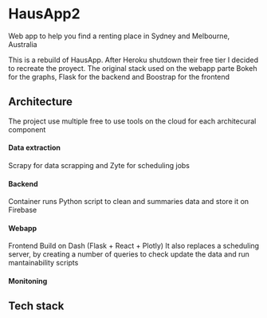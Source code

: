# HausApp2

Web app to help you find a renting place in Sydney and Melbourne, Australia

This is a rebuild of HausApp. After Heroku shutdown their free tier I decided to recreate the proyect.
The original stack used on the webapp parte Bokeh for the graphs, Flask for the backend and Boostrap for the frontend


## Architecture

The project use multiple free to use tools on the cloud for each architecural component

#### Data extraction
Scrapy for data scrapping and Zyte for scheduling jobs

#### Backend
Container runs Python script to clean and summaries data and store it on Firebase

#### Webapp
Frontend Build on Dash (Flask + React + Plotly)
It also replaces a scheduling server, by creating a number of queries to check update the data and run mantainability scripts

#### Monitoning


## Tech stack